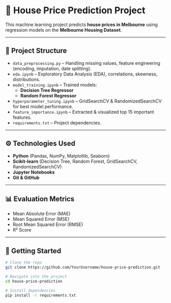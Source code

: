 # 🏡 House Price Prediction Project

This machine learning project predicts **house prices in Melbourne** using regression models on the **Melbourne Housing Dataset**.

---

## 📁 Project Structure

- `data_preprocessing.py` – Handling missing values, feature engineering (encoding, imputation, date splitting).
- `eda.ipynb` – Exploratory Data Analysis (EDA), correlations, skewness, distributions.
- `model_training.ipynb` – Trained models:
  - **Decision Tree Regressor**
  - **Random Forest Regressor**
- `hyperparameter_tuning.ipynb` – GridSearchCV & RandomizedSearchCV for best model performance.
- `feature_importance.ipynb` – Extracted & visualized top 15 important features.
- `requirements.txt` – Project dependencies.

---

## ⚙️ Technologies Used

- **Python** (Pandas, NumPy, Matplotlib, Seaborn)
- **Scikit-learn** (Decision Tree, Random Forest, GridSearchCV, RandomizedSearchCV)
- **Jupyter Notebooks**
- **Git & GitHub**

---

## 📊 Evaluation Metrics

- Mean Absolute Error (MAE)
- Mean Squared Error (MSE)
- Root Mean Squared Error (RMSE)
- R² Score

---

## 🚀 Getting Started

```bash
# Clone the repo
git clone https://github.com/YourUsername/house-price-prediction.git  

# Navigate into the project
cd house-price-prediction  

# Install dependencies
pip install -r requirements.txt  
